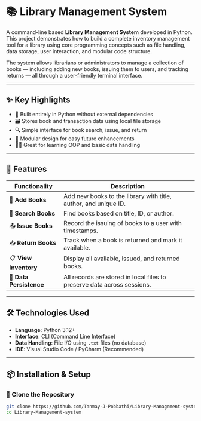 # 📚 Library Management System

A command-line based **Library Management System** developed in Python. This project demonstrates how to build a complete inventory management tool for a library using core programming concepts such as file handling, data storage, user interaction, and modular code structure.

The system allows librarians or administrators to manage a collection of books — including adding new books, issuing them to users, and tracking returns — all through a user-friendly terminal interface.

---

## ✨ Key Highlights

- 🔧 Built entirely in Python without external dependencies
- 🗃️ Stores book and transaction data using local file storage
- 🔍 Simple interface for book search, issue, and return
- 🧩 Modular design for easy future enhancements
- 👨‍🏫 Great for learning OOP and basic data handling

---

## 🚀 Features

| Functionality         | Description |
|----------------------|-------------|
| 📘 **Add Books**       | Add new books to the library with title, author, and unique ID. |
| 🔎 **Search Books**    | Find books based on title, ID, or author. |
| 📤 **Issue Books**     | Record the issuing of books to a user with timestamps. |
| 📥 **Return Books**    | Track when a book is returned and mark it available. |
| 📋 **View Inventory**  | Display all available, issued, and returned books. |
| 📁 **Data Persistence**| All records are stored in local files to preserve data across sessions. |

---

## 🛠️ Technologies Used

- **Language**: Python 3.12+
- **Interface**: CLI (Command Line Interface)
- **Data Handling**: File I/O using `.txt` files (no database)
- **IDE**: Visual Studio Code / PyCharm (Recommended)

---

## 📦 Installation & Setup

### 🔗 Clone the Repository

```bash
git clone https://github.com/Tanmay-J-Pobbathi/Library-Management-system.git
cd Library-Management-system

